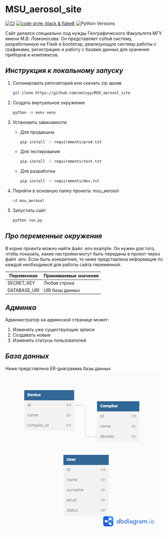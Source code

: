 # MSU_aerosol_site

[![CI](https://github.com/omixyy/MSU_aerosol_site/actions/workflows/python-package.yml/badge.svg)](https://github.com/omixyy/MSU_aerosol_site/actions/workflows/python-package.yml)
[![code style: black & flake8](https://img.shields.io/badge/code%20style-black%20%7C%20flake8-blue.svg)](https://github.com/psf/black)
![Python Versions](https://img.shields.io/badge/Python-3.10%20%7C%203.11-yellow)

Сайт делался специально под нужды Географического Факультета МГУ имени М.В. Ломоносова. Он представляет собой систему, разработанную на Flask и bootstrap, реализующую систему работы с графиками, регистрацию и работу с базами данных для хранения приборов и комплексов.

## *Инструкция к локальному запуску*

1) Склонировать репозиторий или скачать zip архив

    ```bash
    git clone https://github.com/omixyy/MSU_aerosol_site
    ```

2) Создать виртуальное окружение

    ```bash
    python -m venv venv
    ```

3) Установить зависимости

    - Для продакшна

        ```bash
        pip install -r requirements/prod.txt
        ```

    - Для тестирования

        ```bash
        pip install -r requirements/test.txt
        ```

    - Для разработки

        ```bash
        pip install -r requirements/dev.txt
        ```

4) Перейти в основную папку проекта: msu_aerosol

    ```bash
    cd msu_aerosol
    ```

5) Запустить сайт

    ```bash
    python run.py
    ```

## *Про переменные окружения*

В корне проекта можно найти файл .env.example. Он нужен для того, чтобы показать, какие настройки могут быть переданы в проект через файл .env. Если быть конкретнее, то ниже представлена информация по каждой необходимой для работы сайта переменной.

|Переменная|Принимаемые значения|
|-|-|
|SECRET_KEY|Любая строка|
|DATABASE_URI|URI базы данных|

## *Админка*

Администратор на админской странице может:

1) Изменять уже существующие записи
2) Создавать новые
3) Изменять статусы пользователей

## *База данных*

Ниже представлена ER-диаграмма базы данных
![alt text](ER.png)
